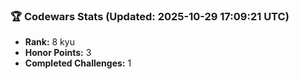 ### 🏆 Codewars Stats (Updated: 2025-10-29 17:09:21 UTC)

- **Rank:** 8 kyu
- **Honor Points:** 3
- **Completed Challenges:** 1
